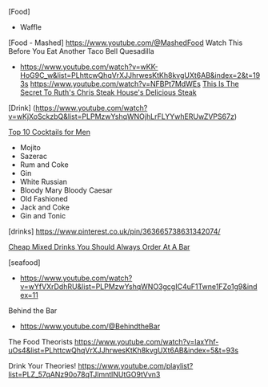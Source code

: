 [Food]
- Waffle




[Food - Mashed]
https://www.youtube.com/@MashedFood
Watch This Before You Eat Another Taco Bell Quesadilla
- https://www.youtube.com/watch?v=wKK-HoG9C_w&list=PLhttcwQhqVrXJJhrwesKtKh8kvgUXt6AB&index=2&t=193s
https://www.youtube.com/watch?v=NFBPt7MdWEs
[This Is The Secret To Ruth's Chris Steak House's Delicious Steak](https://www.youtube.com/watch?v=DDZ_jxWVo2w)




[Drink]
(https://www.youtube.com/watch?v=wKjXoSckzbQ&list=PLPMzwYshqWNOjhLrFLYYwhERUwZVPS67z)

[Top 10 Cocktails for Men](https://www.youtube.com/watch?v=B6EA9pPRrv4&t=142s)
- Mojito
- Sazerac
- Rum and Coke
- Gin
- White Russian
- Bloody Mary Bloody Caesar
- Old Fashioned
- Jack and Coke
- Gin and Tonic

[drinks]
https://www.pinterest.co.uk/pin/363665738631342074/

[Cheap Mixed Drinks You Should Always Order At A Bar](https://www.youtube.com/watch?v=3NJp_0ITLwM)


[seafood]
- https://www.youtube.com/watch?v=wYfVXrDdhRU&list=PLPMzwYshqWNO3gcgIC4uF1Twne1FZo1g9&index=11





Behind the Bar
- https://www.youtube.com/@BehindtheBar 

The Food Theorists
https://www.youtube.com/watch?v=laxYhf-uOs4&list=PLhttcwQhqVrXJJhrwesKtKh8kvgUXt6AB&index=5&t=93s

Drink Your Theories!
https://www.youtube.com/playlist?list=PLZ_57qANz90o78qTJlmntlNUtGO9tVvn3